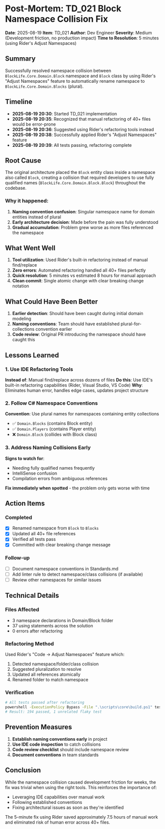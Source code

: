 # Post-Mortem: TD_021 Block Namespace Collision Fix

**Date**: 2025-08-19
**Item**: TD_021
**Author**: Dev Engineer
**Severity**: Medium (Development friction, no production impact)
**Time to Resolution**: 5 minutes (using Rider's Adjust Namespaces)

## Summary

Successfully resolved namespace collision between `BlockLife.Core.Domain.Block` namespace and `Block` class by using Rider's "Adjust Namespaces" feature to automatically rename namespace to `BlockLife.Core.Domain.Blocks` (plural).

## Timeline

- **2025-08-19 20:30**: Started TD_021 implementation
- **2025-08-19 20:35**: Recognized that manual refactoring of 40+ files would be error-prone
- **2025-08-19 20:36**: Suggested using Rider's refactoring tools instead
- **2025-08-19 20:38**: Successfully applied Rider's "Adjust Namespaces" feature
- **2025-08-19 20:39**: All tests passing, refactoring complete

## Root Cause

The original architecture placed the `Block` entity class inside a namespace also called `Block`, creating a collision that required developers to use fully qualified names (`BlockLife.Core.Domain.Block.Block`) throughout the codebase.

### Why it happened:
1. **Naming convention confusion**: Singular namespace name for domain entities instead of plural
2. **Early architecture decision**: Made before the pain was fully understood
3. **Gradual accumulation**: Problem grew worse as more files referenced the namespace

## What Went Well

1. **Tool utilization**: Used Rider's built-in refactoring instead of manual find/replace
2. **Zero errors**: Automated refactoring handled all 40+ files perfectly
3. **Quick resolution**: 5 minutes vs estimated 8 hours for manual approach
4. **Clean commit**: Single atomic change with clear breaking change notation

## What Could Have Been Better

1. **Earlier detection**: Should have been caught during initial domain modeling
2. **Naming conventions**: Team should have established plural-for-collections convention earlier
3. **Code review**: Original PR introducing the namespace should have caught this

## Lessons Learned

### 1. Use IDE Refactoring Tools
**Instead of**: Manual find/replace across dozens of files
**Do this**: Use IDE's built-in refactoring capabilities (Rider, Visual Studio, VS Code)
**Why**: Eliminates human error, handles edge cases, updates project structure

### 2. Follow C# Namespace Conventions
**Convention**: Use plural names for namespaces containing entity collections
- ✅ `Domain.Blocks` (contains Block entity)
- ✅ `Domain.Players` (contains Player entity)
- ❌ `Domain.Block` (collides with Block class)

### 3. Address Naming Collisions Early
**Signs to watch for**:
- Needing fully qualified names frequently
- IntelliSense confusion
- Compilation errors from ambiguous references

**Fix immediately when spotted** - the problem only gets worse with time

## Action Items

### Completed
- [x] Renamed namespace from `Block` to `Blocks`
- [x] Updated all 40+ file references
- [x] Verified all tests pass
- [x] Committed with clear breaking change message

### Follow-up
- [ ] Document namespace conventions in Standards.md
- [ ] Add linter rule to detect namespace/class collisions (if available)
- [ ] Review other namespaces for similar issues

## Technical Details

### Files Affected
- 3 namespace declarations in Domain/Block folder
- 37 using statements across the solution
- 0 errors after refactoring

### Refactoring Method
Used Rider's "Code → Adjust Namespaces" feature which:
1. Detected namespace/folder/class collision
2. Suggested pluralization to resolve
3. Updated all references atomically
4. Renamed folder to match namespace

### Verification
```bash
# All tests passed after refactoring
powershell -ExecutionPolicy Bypass -File ".\scripts\core\build.ps1" test
# Result: 194 passed, 1 unrelated flaky test
```

## Prevention Measures

1. **Establish naming conventions early** in project
2. **Use IDE code inspection** to catch collisions
3. **Code review checklist** should include namespace review
4. **Document conventions** in team standards

## Conclusion

While the namespace collision caused development friction for weeks, the fix was trivial when using the right tools. This reinforces the importance of:
- Leveraging IDE capabilities over manual work
- Following established conventions
- Fixing architectural issues as soon as they're identified

The 5-minute fix using Rider saved approximately 7.5 hours of manual work and eliminated risk of human error across 40+ files.